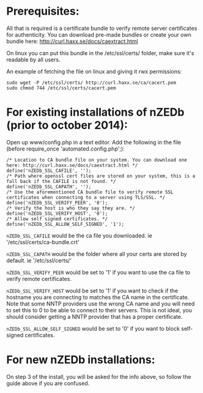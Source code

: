 # Prerequisites:
All that is required is a certificate bundle to verify remote server certificates for authenticity.
You can download pre-made bundles or create your own bundle here: http://curl.haxx.se/docs/caextract.html

On linux you can put this bundle in the /etc/ssl/certs/ folder, make sure it's readable by all users.

An example of fetching the file on linux and giving it rwx permissions:

`sudo wget -P /etc/ssl/certs/ http://curl.haxx.se/ca/cacert.pem`  
`sudo chmod 744 /etc/ssl/certs/cacert.pem`

# For existing installations of nZEDb (prior to october 2014):
Open up www/config.php in a text editor.
Add the following in the file (before require_once 'automated.config.php';):

`/* Location to CA bundle file on your system. You can download one here: http://curl.haxx.se/docs/caextract.html */`  
`define('nZEDb_SSL_CAFILE', '');`  
`/* Path where openssl cert files are stored on your system, this is a fall back if the CAFILE is not found. */`  
`define('nZEDb_SSL_CAPATH', '');`  
`/* Use the aforementioned CA bundle file to verify remote SSL certificates when connecting to a server using TLS/SSL. */`  
`define('nZEDb_SSL_VERIFY_PEER', '0');`  
`/* Verify the host is who they say they are. */`  
`define('nZEDb_SSL_VERIFY_HOST', '0');`  
`/* Allow self signed certificates. */`  
`define('nZEDb_SSL_ALLOW_SELF_SIGNED', '1');`

`nZEDb_SSL_CAFILE` would be the ca file you downloaded. ie '/etc/ssl/certs/ca-bundle.crt'

`nZEDb_SSL_CAPATH` would be the folder where all your certs are stored by default. ie '/etc/ssl/certs/'

`nZEDb_SSL_VERIFY_PEER` would be set to '1' if you want to use the ca file to verify remote certificates.

`nZEDb_SSL_VERIFY_HOST` would be set to '1' if you want to check if the hostname you are connecting to matches the CA name in the certificate. Note that some NNTP providers use the wrong CA name and you will need to set this to 0 to be able to connect to their servers. This is not ideal, you should consider getting a NNTP provider that has a proper certificate.

`nZEDb_SSL_ALLOW_SELF_SIGNED` would be set to '0' if you want to block self-signed certificates.

# For new nZEDb installations:
On step 3 of the install, you will be asked for the info above, so follow the guide above if you are confused.
